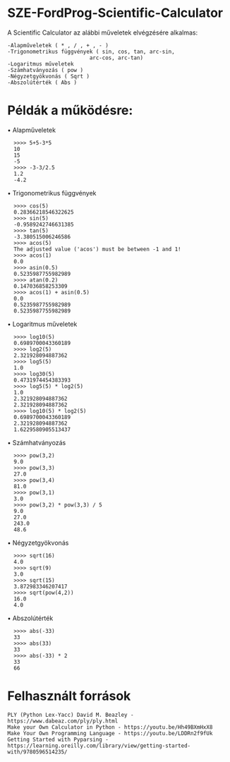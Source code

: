 # SZE-FordProg-Scientific-Calculator

  A Scientific Calculator az alábbi műveletek elvégzésére alkalmas:

    -Alapműveletek ( * , / , + , - )   
    -Trigonometrikus függvények ( sin, cos, tan, arc-sin,
                              arc-cos, arc-tan)
    -Logaritmus műveletek 
    -Számhatványozás ( pow )
    -Négyzetgyökvonás ( Sqrt )
    -Abszolútérték ( Abs )

# Példák a működésre:
  •	Alapműveletek 
	
	  >>>> 5+5-3*5
	  10
	  15
	  -5
	  >>>> -3-3/2.5
	  1.2
	  -4.2



   • Trigonometrikus függvények


	  >>>> cos(5)
	  0.28366218546322625
	  >>>> sin(5)
	  -0.9589242746631385
	  >>>> tan(5)
	  -3.380515006246586
	  >>>> acos(5)
	  The adjusted value ('acos') must be between -1 and 1!
	  >>>> acos(1)
	  0.0
	  >>>> asin(0.5)
	  0.5235987755982989
	  >>>> atan(0.2)
	  0.147036858253309
	  >>>> acos(1) + asin(0.5)
	  0.0
	  0.5235987755982989
	  0.5235987755982989


  •	Logaritmus műveletek


	  >>>> log10(5)
	  0.6989700043360189
	  >>>> log2(5)
	  2.321928094887362
	  >>>> log5(5)
	  1.0
	  >>>> log30(5)
	  0.4731974454383393
	  >>>> log5(5) * log2(5)
	  1.0
	  2.321928094887362
	  2.321928094887362
	  >>>> log10(5) * log2(5)
	  0.6989700043360189
	  2.321928094887362
	  1.6229580905513437


   • Számhatványozás


	  >>>> pow(3,2)
	  9.0
	  >>>> pow(3,3)
	  27.0
	  >>>> pow(3,4)
	  81.0
	  >>>> pow(3,1)
	  3.0
	  >>>> pow(3,2) * pow(3,3) / 5
	  9.0
	  27.0
	  243.0
	  48.6


  •	Négyzetgyökvonás


	  >>>> sqrt(16)
	  4.0
	  >>>> sqrt(9)
	  3.0
	  >>>> sqrt(15)
	  3.872983346207417
	  >>>> sqrt(pow(4,2))
	  16.0
	  4.0


  •	Abszolútérték


	  >>>> abs(-33)
	  33
	  >>>> abs(33)
	  33
	  >>>> abs(-33) * 2
	  33
	  66
# Felhasznált források
	PLY (Python Lex-Yacc) David M. Beazley - https://www.dabeaz.com/ply/ply.html
	Make your Own Calculator in Python - https://youtu.be/Hh49BXmHxX8 
	Make Your Own Programming Language - https://youtu.be/LDDRn2f9fUk
	Getting Started with Pyparsing - https://learning.oreilly.com/library/view/getting-started-with/9780596514235/
